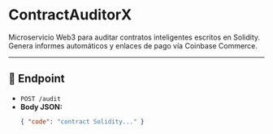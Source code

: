 # ContractAuditorX

Microservicio Web3 para auditar contratos inteligentes escritos en Solidity. Genera informes automáticos y enlaces de pago vía Coinbase Commerce.

---

## 🚀 Endpoint

- `POST /audit`
- **Body JSON:**  
  ```json
  { "code": "contract Solidity..." }


